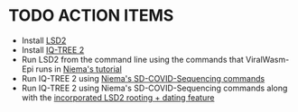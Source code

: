 # TODO ACTION ITEMS
* Install [LSD2](https://github.com/tothuhien/lsd2)
* Install [IQ-TREE 2](https://github.com/iqtree/iqtree2)
* Run LSD2 from the command line using the commands that ViralWasm-Epi runs in [Niema's tutorial](https://github.com/Niema-Lab/Viral-Phylogenetics-Activity)
* Run IQ-TREE 2 using [Niema's SD-COVID-Sequencing commands](https://github.com/niemasd/SD-COVID-Sequencing/blob/main/phylo.md#step-31-infer-unrooted-phylogeny)
* Run IQ-TREE 2 using Niema's SD-COVID-Sequencing commands along with the [incorporated LSD2 rooting + dating feature](http://iqtree.org/doc/Dating)
